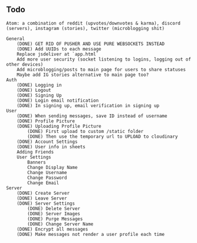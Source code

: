 ## Todo
    Atom: a combination of reddit (upvotes/downvotes & karma), discord (servers), instagram (stories), twitter (microblogging shit)

    General
        (DONE) GET RID OF PUSHER AND USE PURE WEBSOCKETS INSTEAD
        (DONE) Add UUIDs to each message
        Replace jsdeliver at `app.html`
        Add more user security (socket listening to logins, logging out of other devices)
        Add microblogging/posts to main page for users to share statuses
        Maybe add IG stories alternative to main page too?
    Auth
        (DONE) Logging in
        (DONE) Logout
        (DONE) Signing Up
        (DONE) Login email notification
        (DONE) In signing up, email verification in signing up
    User
        (DONE) When sending messages, save ID instead of username
        (DONE) Profile Picture
        (DONE) Uploading Profile Picture
            (DONE) First upload to custom /static folder
            (DONE) Then use the temporary url to UPLOAD to cloudinary
        (DONE) Account Settings
        (DONE) User info in sheets
        Adding Friends
        User Settings
            Banners
            Change Display Name
            Change Username
            Change Password
            Change Email
    Server
        (DONE) Create Server
        (DONE) Leave Server
        (DONE) Server Settings
            (DONE) Delete Server
            (DONE) Server Images
            (DONE) Purge Messages
            (DONE) Change Server Name
        (DONE) Encrypt all messages
        (DONE) Make messages not render a user profile each time